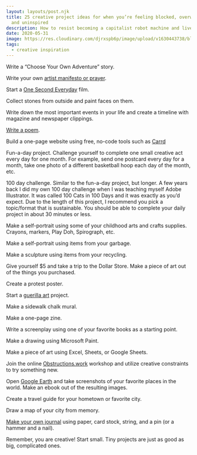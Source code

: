 ```yaml
---
layout: layouts/post.njk
title: 25 creative project ideas for when you’re feeling blocked, overwhelmed,
  and uninspired
description: How to resist becoming a capitalist robot machine and live more intentionally
date: 2020-05-31
image: https://res.cloudinary.com/djrxspb6p/image/upload/v1630443738/blog/creative_projects_when_you_are_blocked_uninspired/creative_projects_blocked_overwhelmed_uninspired_k51aci.jpg
tags:
  - creative inspiration
---
```


Write a “Choose Your Own Adventure” story.

Write your own [artist manifesto or prayer](https://juliacameronlive.com/2012/01/26/a-powerful-prayer/).

Start a [One Second Everyday](https://1se.co/) film.

Collect stones from outside and paint faces on them.

Write down the most important events in your life and create a timeline with magazine and newspaper clippings.

[Write a poem](https://thecreativeindependent.com/guides/how-to-write-a-poem/).

Build a one-page website using free, no-code tools such as [Carrd](https://carrd.co/)

Fun-a-day project. Challenge yourself to complete one small creative act every day for one month. For example, send one postcard every day for a month, take one photo of a different basketball hoop each day of the month, etc.

100 day challenge. Similar to the fun-a-day project, but longer. A few years back I did my own 100 day challenge when I was teaching myself Adobe Illustrator. It was called 100 Cats in 100 Days and it was exactly as you’d expect. Due to the length of this project, I recommend you pick a topic/format that is sustainable. You should be able to complete your daily project in about 30 minutes or less.

Make a self-portrait using some of your childhood arts and crafts supplies. Crayons, markers, Play Doh, Spirograph, etc.

Make a self-portrait using items from your garbage.

Make a sculpture using items from your recycling.

Give yourself \$5 and take a trip to the Dollar Store. Make a piece of art out of the things you purchased.

Create a protest poster.

Start a [guerilla art](http://www.kerismith.com/popular-posts/how-to-be-a-guerilla-artist-2/) project.

Make a sidewalk chalk mural.

Make a one-page zine.

Write a screenplay using one of your favorite books as a starting point.

Make a drawing using Microsoft Paint.

Make a piece of art using Excel, Sheets, or Google Sheets.

Join the online [Obstructions.work](http://obstructions.work/) workshop and utilize creative constraints to try something new.

Open [Google Earth](https://www.google.com/earth/) and take screenshots of your favorite places in the world. Make an ebook out of the resulting images.

Create a travel guide for your hometown or favorite city.

Draw a map of your city from memory.

[Make your own journal](https://www.youtube.com/watch?v=yu4hEQf64GY) using paper, card stock, string, and a pin (or a hammer and a nail).

Remember, you are creative! Start small. Tiny projects are just as good as big, complicated ones.
